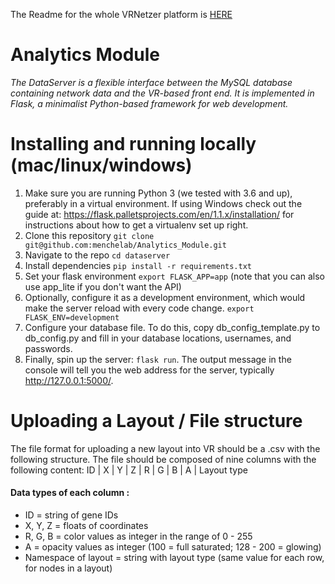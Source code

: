 The Readme for the whole VRNetzer platform is [HERE](https://github.com/menchelab/vrnetzer)

# Analytics Module

*The DataServer is a flexible interface between the MySQL database
containing network data and the VR-based front end. It is implemented
in Flask, a minimalist Python-based framework for web development.*

# Installing and running locally (mac/linux/windows)

1. Make sure you are running Python 3 (we tested with 3.6 and up),
   preferably in a virtual environment. If using Windows check out the guide at: https://flask.palletsprojects.com/en/1.1.x/installation/ for instructions about how to get a virtualenv set up right.
1. Clone this repository `git clone git@github.com:menchelab/Analytics_Module.git`
1. Navigate to the repo `cd dataserver`
1. Install dependencies `pip install -r requirements.txt`
1. Set your flask environment `export FLASK_APP=app` (note that you can
   also use app_lite if you don't want the API)
1. Optionally, configure it as a development environment, which would
   make the server reload with every code change. `export FLASK_ENV=development`
1. Configure your database file. To do this, copy db_config_template.py
   to db_config.py and fill in your database locations, usernames, and
   passwords.
1. Finally, spin up the server: `flask run`. The output message
   in the console will tell you the web address for the server,
   typically http://127.0.0.1:5000/.


# Uploading a Layout / File structure

The file format for uploading a new layout into VR should be a .csv with the following structure.
The file should be composed of nine columns with the following content: ID | X | Y | Z | R | G | B | A | Layout type

#### Data types of each column : 
- ID = string of gene IDs
- X, Y, Z = floats of coordinates
- R, G, B  = color values as integer in the range of 0 - 255
- A = opacity values as integer (100 = full saturated; 128 - 200 = glowing)
- Namespace of layout = string with layout type (same value for each row, for nodes in a layout) 

